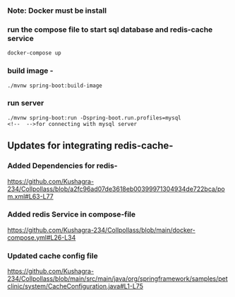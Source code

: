### Note: Docker must be install



###  run the compose file to start sql database and redis-cache service

```
docker-compose up
```

### build image - 

```
./mvnw spring-boot:build-image
```


### run server
```
./mvnw spring-boot:run -Dspring-boot.run.profiles=mysql
<!--  -->for connecting with mysql server
```

## Updates for integrating redis-cache- 

### Added Dependencies for redis- 

https://github.com/Kushagra-234/Collpollass/blob/a2fc96ad07de3618eb00399971304934de722bca/pom.xml#L63-L77
### Added redis Service in compose-file

https://github.com/Kushagra-234/Collpollass/blob/main/docker-compose.yml#L26-L34
### Updated cache config file


https://github.com/Kushagra-234/Collpollass/blob/main/src/main/java/org/springframework/samples/petclinic/system/CacheConfiguration.java#L1-L75
